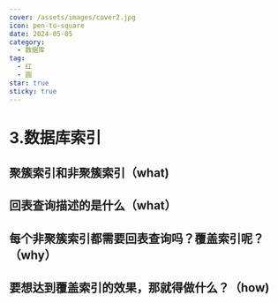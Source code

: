 ```yaml
---
cover: /assets/images/cover2.jpg
icon: pen-to-square
date: 2024-05-05
category:
  - 数据库
tag:
  - 红
  - 圆
star: true
sticky: true
---
```

# 3.数据库索引


## 聚簇索引和非聚簇索引（what)
## 回表查询描述的是什么（what）

## 每个非聚簇索引都需要回表查询吗？覆盖索引呢？（why）

## 要想达到覆盖索引的效果，那就得做什么？（how)
